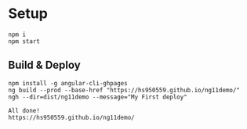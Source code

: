 
# Setup

```
npm i
npm start
```

## Build & Deploy

```
npm install -g angular-cli-ghpages
ng build --prod --base-href "https://hs950559.github.io/ng11demo/"
ngh --dir=dist/ng11demo --message="My First deploy"

All done!
https://hs950559.github.io/ng11demo/
```
